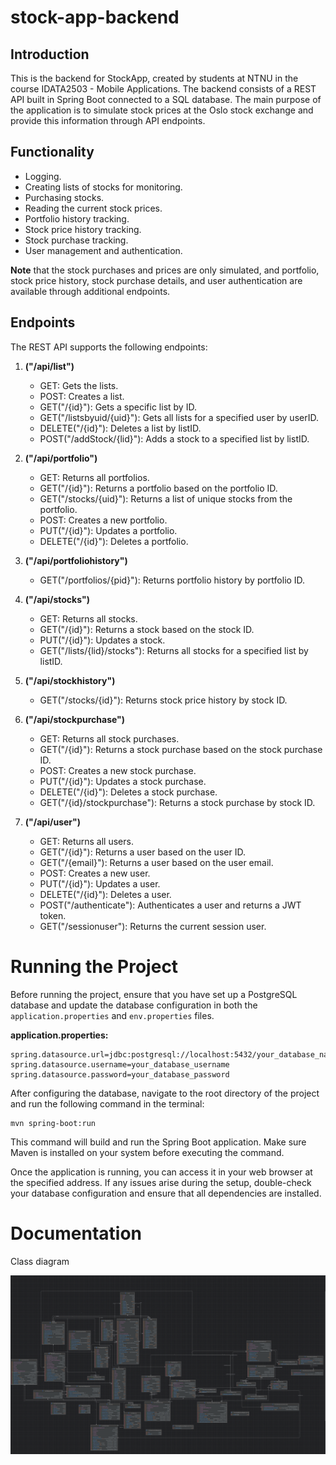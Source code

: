 # stock-app-backend

## Introduction
This is the backend for StockApp, created by students at NTNU in the course IDATA2503 - Mobile Applications. The backend consists of a REST API built in Spring Boot connected to a SQL database. The main purpose of the application is to simulate stock prices at the Oslo stock exchange and provide this information through API endpoints.

## Functionality
- Logging.
- Creating lists of stocks for monitoring.
- Purchasing stocks.
- Reading the current stock prices.
- Portfolio history tracking.
- Stock price history tracking.
- Stock purchase tracking.
- User management and authentication.

**Note** that the stock purchases and prices are only simulated, and portfolio, stock price history, stock purchase details, and user authentication are available through additional endpoints.

## Endpoints
The REST API supports the following endpoints:

1. **("/api/list")**
   - GET: Gets the lists.
   - POST: Creates a list.
   - GET("/{id}"): Gets a specific list by ID.
   - GET("/listsbyuid/{uid}"): Gets all lists for a specified user by userID.
   - DELETE("/{id}"): Deletes a list by listID.
   - POST("/addStock/{lid}"): Adds a stock to a specified list by listID.

2. **("/api/portfolio")**
   - GET: Returns all portfolios.
   - GET("/{id}"): Returns a portfolio based on the portfolio ID.
   - GET("/stocks/{uid}"): Returns a list of unique stocks from the portfolio.
   - POST: Creates a new portfolio.
   - PUT("/{id}"): Updates a portfolio.
   - DELETE("/{id}"): Deletes a portfolio.

3. **("/api/portfoliohistory")**
   - GET("/portfolios/{pid}"): Returns portfolio history by portfolio ID.

4. **("/api/stocks")**
   - GET: Returns all stocks.
   - GET("/{id}"): Returns a stock based on the stock ID.
   - PUT("/{id}"): Updates a stock.
   - GET("/lists/{lid}/stocks"): Returns all stocks for a specified list by listID.

5. **("/api/stockhistory")**
   - GET("/stocks/{id}"): Returns stock price history by stock ID.

6. **("/api/stockpurchase")**
   - GET: Returns all stock purchases.
   - GET("/{id}"): Returns a stock purchase based on the stock purchase ID.
   - POST: Creates a new stock purchase.
   - PUT("/{id}"): Updates a stock purchase.
   - DELETE("/{id}"): Deletes a stock purchase.
   - GET("/{id}/stockpurchase"): Returns a stock purchase by stock ID.

7. **("/api/user")**
   - GET: Returns all users.
   - GET("/{id}"): Returns a user based on the user ID.
   - GET("/{email}"): Returns a user based on the user email.
   - POST: Creates a new user.
   - PUT("/{id}"): Updates a user.
   - DELETE("/{id}"): Deletes a user.
   - POST("/authenticate"): Authenticates a user and returns a JWT token.
   - GET("/sessionuser"): Returns the current session user.


# Running the Project

Before running the project, ensure that you have set up a PostgreSQL database and update the database configuration in both the `application.properties` and `env.properties` files.

**application.properties:**
```properties
spring.datasource.url=jdbc:postgresql://localhost:5432/your_database_name
spring.datasource.username=your_database_username
spring.datasource.password=your_database_password
```

After configuring the database, navigate to the root directory of the project and run the following command in the terminal:
```shell
mvn spring-boot:run
```
This command will build and run the Spring Boot application. Make sure Maven is installed on your system before executing the command.

Once the application is running, you can access it in your web browser at the specified address. If any issues arise during the setup, double-check your database configuration and ensure that all dependencies are installed.

# Documentation 
Class diagram

![Class diagram](classDiagram.png)
